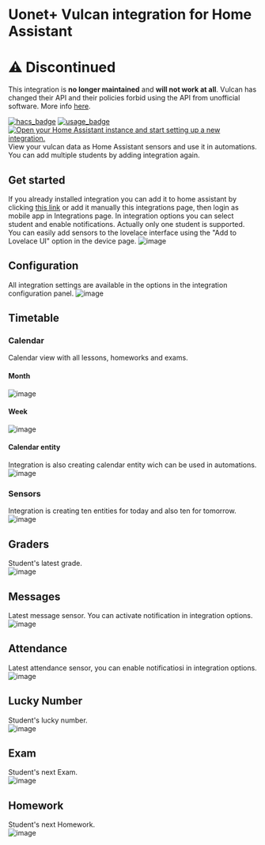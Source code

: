 # Uonet+ Vulcan integration for Home Assistant

# ⚠️ Discontinued
This integration is **no longer maintained** and **will not work at all**. Vulcan has changed their API and their policies forbid using the API from unofficial software. More info [here](https://szkolny.eu/finale).

[![hacs_badge](https://img.shields.io/badge/HACS-Default-orange.svg?style=for-the-badge)](https://github.com/custom-components/hacs) 
[![usage_badge](https://img.shields.io/badge/dynamic/json?style=for-the-badge&label=Usage&query=vulcan.total&url=https%3A%2F%2Fanalytics.home-assistant.io%2Fcustom_integrations.json)](https://analytics.home-assistant.io) 
[![Open your Home Assistant instance and start setting up a new integration.](https://my.home-assistant.io/badges/config_flow_start.svg)](https://my.home-assistant.io/redirect/config_flow_start/?domain=vulcan)  
View your vulcan data as Home Assistant sensors and use it in automations. You can add multiple students by adding integration again.

## Get started
If you already installed integration you can add it to home assistant by clicking [this link](https://my.home-assistant.io/redirect/config_flow_start/?domain=vulcan) or add it manually this integrations page, then login as mobile app in Integrations page. In integration options you can select student and enable notifications. Actually only one student is supported.   
You can easily add sensors to the lovelace interface using the "Add to Lovelace UI" option in the device page.
![image](https://raw.githubusercontent.com/Antoni-Czaplicki/vulcan-for-hassio/master/docs/images/dashboard.png)

## Configuration
All integration settings are available in the options in the integration configuration panel.
![image](https://raw.githubusercontent.com/Antoni-Czaplicki/vulcan-for-hassio/master/docs/images/options.png)

## Timetable
### Calendar
Calendar view with all lessons, homeworks and exams.

#### Month
![image](https://raw.githubusercontent.com/Antoni-Czaplicki/vulcan-for-hassio/master/docs/images/calendar-month.png)
#### Week
![image](https://raw.githubusercontent.com/Antoni-Czaplicki/vulcan-for-hassio/master/docs/images/calendar-week.png)


#### Calendar entity
Integration is also creating calendar entity wich can be used in automations.
![image](https://raw.githubusercontent.com/Antoni-Czaplicki/vulcan-for-hassio/master/docs/images/calendar-entity.png)

### Sensors
Integration is creating ten entities for today and also ten for tomorrow.
![image](https://raw.githubusercontent.com/Antoni-Czaplicki/vulcan-for-hassio/master/docs/images/lesson.png)

## Graders
Student's latest grade.  
![image](https://raw.githubusercontent.com/Antoni-Czaplicki/vulcan-for-hassio/master/docs/images/grade.png)

## Messages
Latest message sensor. You can activate notification in integration options.
![image](https://raw.githubusercontent.com/Antoni-Czaplicki/vulcan-for-hassio/master/docs/images/message.png)

## Attendance
Latest attendance sensor, you can enable notificatiosi in integration options.  
![image](https://raw.githubusercontent.com/Antoni-Czaplicki/vulcan-for-hassio/master/docs/images/attendance.png)

## Lucky Number
Student's lucky number.  
![image](https://raw.githubusercontent.com/Antoni-Czaplicki/vulcan-for-hassio/master/docs/images/lucky_number.png)

## Exam
Student's next Exam.  
![image](https://raw.githubusercontent.com/Antoni-Czaplicki/vulcan-for-hassio/master/docs/images/exam.png)

## Homework
Student's next Homework.  
![image](https://raw.githubusercontent.com/Antoni-Czaplicki/vulcan-for-hassio/master/docs/images/homework.png)
